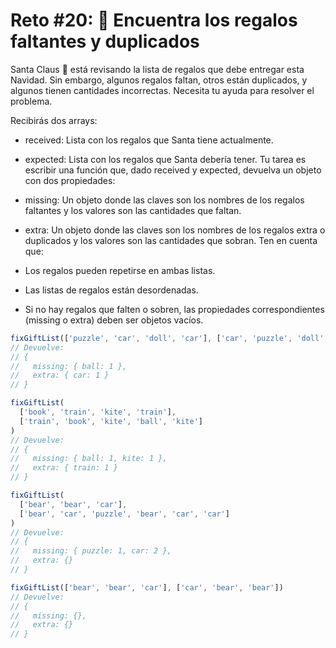 # Reto #20: 🎁 Encuentra los regalos faltantes y duplicados

Santa Claus 🎅 está revisando la lista de regalos que debe entregar esta Navidad. Sin embargo, algunos regalos faltan, otros están duplicados, y algunos tienen cantidades incorrectas. Necesita tu ayuda para resolver el problema.

Recibirás dos arrays:

- received: Lista con los regalos que Santa tiene actualmente.
- expected: Lista con los regalos que Santa debería tener.
Tu tarea es escribir una función que, dado received y expected, devuelva un objeto con dos propiedades:

- missing: Un objeto donde las claves son los nombres de los regalos faltantes y los valores son las cantidades que faltan.
- extra: Un objeto donde las claves son los nombres de los regalos extra o duplicados y los valores son las cantidades que sobran.
Ten en cuenta que:

- Los regalos pueden repetirse en ambas listas.
- Las listas de regalos están desordenadas.
- Si no hay regalos que falten o sobren, las propiedades correspondientes (missing o extra) deben ser objetos vacíos.

```js
fixGiftList(['puzzle', 'car', 'doll', 'car'], ['car', 'puzzle', 'doll', 'ball'])
// Devuelve:
// {
//   missing: { ball: 1 },
//   extra: { car: 1 }
// }

fixGiftList(
  ['book', 'train', 'kite', 'train'],
  ['train', 'book', 'kite', 'ball', 'kite']
)
// Devuelve:
// {
//   missing: { ball: 1, kite: 1 },
//   extra: { train: 1 }
// }

fixGiftList(
  ['bear', 'bear', 'car'],
  ['bear', 'car', 'puzzle', 'bear', 'car', 'car']
)
// Devuelve:
// {
//   missing: { puzzle: 1, car: 2 },
//   extra: {}
// }

fixGiftList(['bear', 'bear', 'car'], ['car', 'bear', 'bear'])
// Devuelve:
// {
//   missing: {},
//   extra: {}
// }
```